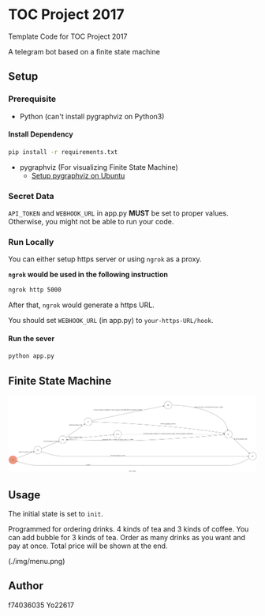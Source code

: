 # TOC Project 2017

Template Code for TOC Project 2017

A telegram bot based on a finite state machine

## Setup

### Prerequisite
* Python (can't install pygraphviz on Python3)

#### Install Dependency
```sh
pip install -r requirements.txt
```

* pygraphviz (For visualizing Finite State Machine)
    * [Setup pygraphviz on Ubuntu](http://www.jianshu.com/p/a3da7ecc5303)

### Secret Data

`API_TOKEN` and `WEBHOOK_URL` in app.py **MUST** be set to proper values.
Otherwise, you might not be able to run your code.

### Run Locally
You can either setup https server or using `ngrok` as a proxy.

**`ngrok` would be used in the following instruction**

```sh
ngrok http 5000
```

After that, `ngrok` would generate a https URL.

You should set `WEBHOOK_URL` (in app.py) to `your-https-URL/hook`.

#### Run the sever

```sh
python app.py
```

## Finite State Machine
![fsm](./img/my_state_diagram.png)


## Usage
The initial state is set to `init`.

Programmed for ordering drinks.
4 kinds of tea and 3 kinds of coffee.
You can add bubble for 3 kinds of tea.
Order as many drinks as you want and pay at once.
Total price will be shown at the end.

(./img/menu.png)

## Author
f74036035 Yo22617
